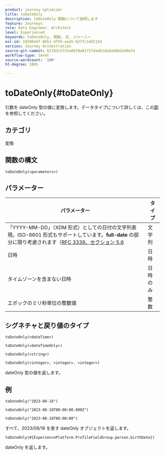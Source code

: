 ```yaml
---
product: journey optimizer
title: toDateOnly
description: toDateOnly 関数について説明します
feature: Journeys
role: Data Engineer, Architect
level: Experienced
keywords: toDateOnly, 関数, 式, ジャーニー
exl-id: 1929644f-8b51-4f95-aea5-627fc1dd115d
version: Journey Orchestration
source-git-commit: 62783c5731a8b78a8171fdadb1da8a680d249efd
workflow-type: tm+mt
source-wordcount: '100'
ht-degree: 100%

---
```


# toDateOnly{#toDateOnly}

引数を dateOnly 型の値に変換します。データタイプについて詳しくは、この[節](../expression/data-types.md)を参照してください。

## カテゴリ

変換

## 関数の構文

`toDateOnly(<parameters>)`

## パラメーター

| パラメーター | タイプ |
|-----------|------------------|
| 「YYYY-MM-DD」（XDM 形式）としての日付の文字列表現。ISO-8601 形式もサポートしています。**full-date** の部分に限り考慮されます（[RFC 3339、セクション 5.6](https://www.rfc-editor.org/rfc/rfc3339#section-5.6) | 文字列 |
| 日時 | 日時 |
| タイムゾーンを含まない日時 | 日時のみ |
| エポックのミリ秒単位の整数値 | 整数 |

## シグネチャと戻り値のタイプ

`toDateOnly(<dateTime>)`

`toDateOnly(<dateTimeOnly>)`

`toDateOnly(<string>)`

`toDateOnly(<integer>, <integer>, <integer>)`

dateOnly 型の値を返します。

## 例

`toDateOnly("2023-08-18")`

`toDateOnly("2023-08-18T00:00:00.000Z")`

`toDateOnly("2023-08-18T00:00:00")`

すべて、2023/08/18 を表す dateOnly オブジェクトを返します。

`toDateOnly(#{ExperiencePlatform.ProfileFieldGroup.person.birthDate})`

dateOnly を返します。
